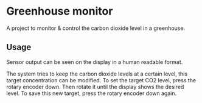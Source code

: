 # Greenhouse monitor
A project to monitor & control the carbon dioxide level in a greenhouse.

## Usage
Sensor output can be seen on the display in a human readable format.

The system tries to keep the carbon dioxide levels at a certain level, this target concentration can be modified.
To set the target CO2 level, press the rotary encoder down. Then rotate it until the display shows the desired level.
To save this new target, press the rotary encoder down again.
